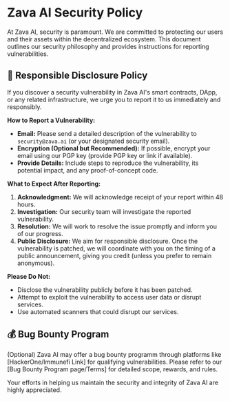 # Zava AI Security Policy

At Zava AI, security is paramount. We are committed to protecting our users and their assets within the decentralized ecosystem. This document outlines our security philosophy and provides instructions for reporting vulnerabilities.

## 🚨 Responsible Disclosure Policy

If you discover a security vulnerability in Zava AI's smart contracts, DApp, or any related infrastructure, we urge you to report it to us immediately and responsibly.

**How to Report a Vulnerability:**

- **Email:** Please send a detailed description of the vulnerability to `security@zava.ai` (or your designated security email).
- **Encryption (Optional but Recommended):** If possible, encrypt your email using our PGP key (provide PGP key or link if available).
- **Provide Details:** Include steps to reproduce the vulnerability, its potential impact, and any proof-of-concept code.

**What to Expect After Reporting:**

1. **Acknowledgment:** We will acknowledge receipt of your report within 48 hours.
2. **Investigation:** Our security team will investigate the reported vulnerability.
3. **Resolution:** We will work to resolve the issue promptly and inform you of our progress.
4. **Public Disclosure:** We aim for responsible disclosure. Once the vulnerability is patched, we will coordinate with you on the timing of a public announcement, giving you credit (unless you prefer to remain anonymous).

**Please Do Not:**

- Disclose the vulnerability publicly before it has been patched.
- Attempt to exploit the vulnerability to access user data or disrupt services.
- Use automated scanners that could disrupt our services.

## 💰 Bug Bounty Program

(Optional) Zava AI may offer a bug bounty programm through platforms like [HackerOne/Immunefi Link] for qualifying vulnerabilities. Please refer to our [Bug Bounty Program page/Terms] for detailed scope, rewards, and rules.

Your efforts in helping us maintain the security and integrity of Zava AI are highly appreciated.
